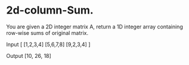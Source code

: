 # 2d-column-Sum.
You are given a 2D integer matrix A, return a 1D integer array containing row-wise sums of original matrix.


Input
[ [1,2,3,4]
  [5,6,7,8]
  [9,2,3,4] ]

Output
[10, 26, 18]
